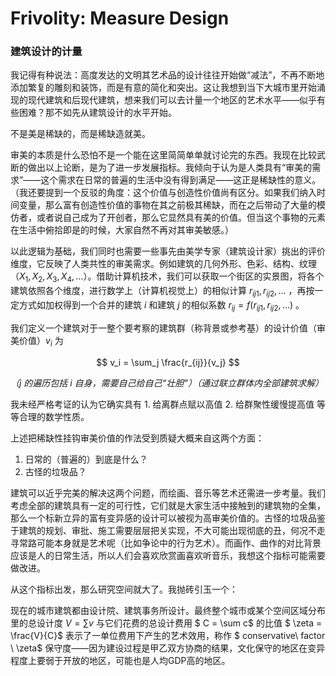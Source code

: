 # Frivolity: Measure Design

### 建筑设计的计量

我记得有种说法：高度发达的文明其艺术品的设计往往开始做“减法”，不再不断地添加繁复的雕刻和装饰，而是有意的简化和突出。这让我想到当下大城市里开始涌现的现代建筑和后现代建筑，想来我们可以去计量一个地区的艺术水平——似乎有些困难？那不如先从建筑设计的水平开始。

不是美是稀缺的，而是稀缺造就美。

审美的本质是什么恐怕不是一个能在这里简简单单就讨论完的东西。我现在比较武断的做出以上论断，是为了进一步发展指标。我倾向于认为是人类具有“审美的需求”——这个需求在日常的普遍的生活中没有得到满足——这正是稀缺性的意义。（我还要提到一个反驳的角度：这个价值与创造性价值尚有区分。如果我们纳入时间变量，那么富有创造性价值的事物在其之前极其稀缺，而在之后带动了大量的模仿者，或者说自己成为了开创者，那么它显然具有美的价值。但当这个事物的元素在生活中俯拾即是的时候，大家自然不再对其审美敏感。）

以此逻辑为基础，我们同时也需要一些事先由美学专家（建筑设计家）挑出的评价维度，它反映了人类共性的审美需求。例如建筑的几何外形、色彩、结构、纹理（$X_1, X_2, X_3, X_4, \ldots$）。借助计算机技术，我们可以获取一个街区的实景图，将各个建筑依照各个维度，进行数学上（计算机视觉上）的相似计算 $r_{ij1}, r_{ij2}, \ldots$ ，再按一定方式如加权得到一个合并的建筑 $i$ 和建筑 $j$ 的相似系数 $r_{ij} = f(r_{ij1}, r_{ij2}, \ldots)$ 。

我们定义一个建筑对于一整个要考察的建筑群（称背景或参考基）的设计价值（审美价值）$v_i$ 为

$$
v_i = \sum_j \frac{r_{ij}}{v_j}
$$

*（$j$ 的遍历包括 $i$ 自身，需要自己给自己“壮胆”）（通过联立群体内全部建筑求解）*

我未经严格考证的认为它确实具有 1. 给离群点赋以高值 2. 给群聚性缓慢提高值 等等合理的数学性质。

上述把稀缺性挂钩审美价值的作法受到质疑大概来自这两个方面：

1. 日常的（普遍的）到底是什么？
2. 古怪的垃圾品？

建筑可以近乎完美的解决这两个问题，而绘画、音乐等艺术还需进一步考量。我们考虑全部的建筑具有一定的可行性，它们就是大家生活中接触到的建筑物的全集，那么一个标新立异的富有变异感的设计可以被视为高审美价值的。古怪的垃圾品鉴于建筑的规划、审批、施工需要层层把关实现，不大可能出现彻底的丑，何况不走寻常路可能本身就是艺术呢（比如争论中的行为艺术）。而画作、曲作的对比背景应该是人的日常生活，所以人们会喜欢欣赏画喜欢听音乐，我想这个指标可能需要做改进。

从这个指标出发，那么研究空间就大了。我抛砖引玉一个：

现在的城市建筑都由设计院、建筑事务所设计。最终整个城市或某个空间区域分布里的总设计度 $V = \sum v$ 与它们花费的总设计费用 $ C = \sum c$ 的比值 $ \zeta = \frac{V}{C}$ 表示了一单位费用下产生的艺术效用，称作 $ conservative\ factor \ \zeta$  保守度——因为建设过程是甲乙双方协商的结果，文化保守的地区在变异程度上要弱于开放的地区，可能也是人均GDP高的地区。